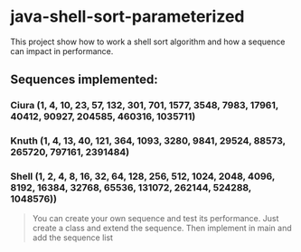 # java-shell-sort-parameterized

This project show how to work a shell sort algorithm and how a sequence can impact in performance.

## Sequences implemented:
### Ciura (1, 4, 10, 23, 57, 132, 301, 701, 1577, 3548, 7983, 17961, 40412, 90927, 204585, 460316, 1035711)
### Knuth (1, 4, 13, 40, 121, 364, 1093, 3280, 9841, 29524, 88573, 265720, 797161, 2391484)
### Shell (1, 2, 4, 8, 16, 32, 64, 128, 256, 512, 1024, 2048, 4096, 8192, 16384, 32768, 65536, 131072, 262144, 524288, 1048576))

> You can create your own sequence and test its performance. 
Just create a class and extend the sequence. Then implement in main and add the sequence list
